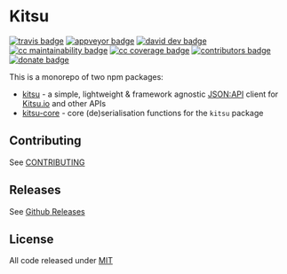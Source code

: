 # Kitsu

[![travis badge]][travis]
[![appveyor badge]][appveyor]
[![david dev badge]][david dev]
[![cc maintainability badge]][cc maintainability]
[![cc coverage badge]][cc coverage]
[![contributors badge]][contributors]
[![donate badge]][donate]

This is a monorepo of two npm packages:

- [kitsu] - a simple, lightweight & framework agnostic [JSON:API] client for [Kitsu.io] and other APIs
- [kitsu-core] - core (de)serialisation functions for the `kitsu` package

## Contributing

See [CONTRIBUTING]

## Releases

See [Github Releases]

## License

All code released under [MIT]

[kitsu]: https://github.com/wopian/kitsu/tree/master/packages/kitsu

[kitsu-core]: https://github.com/wopian/kitsu/tree/master/packages/kitsu-core

[json:api]: http://jsonapi.org

[kitsu.io]: https://kitsu.io

[github releases]: https://github.com/wopian/kitsu/releases

[contributing]: https://github.com/wopian/kitsu/blob/master/CONTRIBUTING.md

[mit]: https://github.com/wopian/kitsu/blob/master/LICENSE.md

[travis]: https://travis-ci.org/wopian/kitsu

[travis badge]: https://flat.badgen.net/travis/wopian/kitsu

[appveyor]: https://ci.appveyor.com/project/wopian/kitsu

[appveyor badge]: https://flat.badgen.net/appveyor/ci/wopian/kitsu

[cc coverage]: https://codeclimate.com/github/wopian/kitsu/code

[cc coverage badge]: https://img.shields.io/codeclimate/c/wopian/kitsu.svg?style=flat-square

[cc maintainability]: https://codeclimate.com/github/wopian/kitsu

[cc maintainability badge]: https://img.shields.io/codeclimate/maintainability/wopian/kitsu.svg?style=flat-square

[david dev]: https://david-dm.org/wopian/kitsu?type=dev

[david dev badge]: https://flat.badgen.net/david/dev/wopian/kitsu

[contributors]: https://github.com/wopian/kitsu/graphs/contributors

[contributors badge]: https://img.shields.io/github/contributors/wopian/kitsu.svg?style=flat-square

[donate]: https://paypal.me/wopian

[donate badge]: https://flat.badgen.net/badge/support%20me%20on/paypal.me/pink
